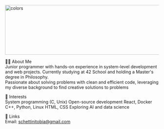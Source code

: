 <img width="920" height="164" alt="colors" src="https://github.com/user-attachments/assets/fd64f639-3a18-45ec-8001-b1debf94e3f6" />

👨‍💻 About Me <br/>
Junior programmer with hands-on experience in system-level development and web projects. Currently studying at 42 School and holding a Master's degree in Philosophy. <br/>
Passionate about solving problems with clean and efficient code, leveraging my diverse background to find creative solutions to problems

🌟 Interests <br/>
System programming (C, Unix)
Open-source development
React, Docker
C++, Python, Linux
HTML, CSS
Exploring AI and data science

🔗 Links <br/>
Email: schettinitobia@gmail.com
